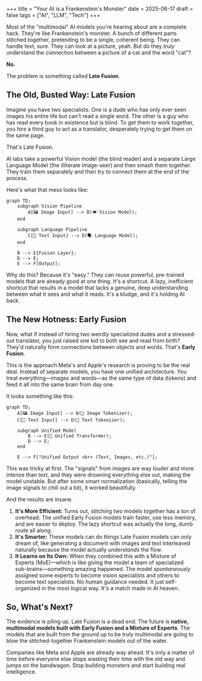+++
title = "Your AI is a Frankenstein's Monster"
date = 2025-06-17
draft = false
tags = ["AI", "LLM", "Tech"]
+++

Most of the "multimodal" AI models you're hearing about are a complete hack. They're like Frankenstein's monster. A bunch of different parts stitched together, pretending to be a single, coherent being. They can handle text, sure. They can look at a picture, yeah. But do they _truly_ understand the connection between a picture of a cat and the word "cat"?

**No.**

The problem is something called **Late Fusion**.

## The Old, Busted Way: Late Fusion

Imagine you have two specialists. One is a dude who has only ever seen images his entire life but can't read a single word. The other is a guy who has read every book in existence but is blind. To get them to work together, you hire a third guy to act as a translator, desperately trying to get them on the same page.

That's Late Fusion.

AI labs take a powerful Vision model (the blind reader) and a separate Large Language Model (the illiterate image-seer) and then smash them together. They train them separately and then try to connect them at the end of the process.

Here's what that mess looks like:

```mermaid
graph TD;
    subgraph Vision Pipeline
        A[🖼️ Image Input] --> B(👁️ Vision Model);
    end

    subgraph Language Pipeline
        C[📝 Text Input] --> D(🗣️ Language Model);
    end

    B --> E{Fusion Layer};
    D --> E;
    E --> F[Output];

```

Why do this? Because it's "easy." They can reuse powerful, pre-trained models that are already good at one thing. It's a shortcut. A lazy, inefficient shortcut that results in a model that lacks a genuine, deep understanding between what it sees and what it reads. It's a kludge, and it's holding AI back.

## The New Hotness: Early Fusion

Now, what if instead of hiring two weirdly specialized dudes and a stressed-out translator, you just raised one kid to both see and read from birth? They'd naturally form connections between objects and words. That's **Early Fusion**.

This is the approach Meta's and Apple's research is proving to be the real deal. Instead of separate models, you have one unified architecture. You treat everything—images and words—as the same type of data (tokens) and feed it all into the same brain from day one.

It looks something like this:

```mermaid
graph TD;
    A[🖼️ Image Input] --> B(🧩 Image Tokenizer);
    C[📝 Text Input] --> D(🧩 Text Tokenizer);

    subgraph Unified Model
        B --> E(🧠 Unified Transformer);
        D --> E;
    end

    E --> F["Unified Output <br> (Text, Images, etc.)"];

```

This was tricky at first. The "signals" from images are way louder and more intense than text, and they were drowning everything else out, making the model unstable. But after some smart normalization (basically, telling the image signals to chill out a bit), it worked beautifully.

And the results are insane.

1.  **It's More Efficient:** Turns out, stitching two models together has a ton of overhead. The unified Early Fusion models train faster, use less memory, and are easier to deploy. The lazy shortcut was actually the long, dumb route all along.
2.  **It's Smarter:** These models can do things Late Fusion models can only dream of, like generating a document with images and text interleaved naturally because the model actually _understands_ the flow.
3.  **It Learns on Its Own:** When they combined this with a Mixture of Experts (MoE)—which is like giving the model a team of specialized sub-brains—something amazing happened. The model _spontaneously_ assigned some experts to become vision specialists and others to become text specialists. No human guidance needed. It just self-organized in the most logical way. It's a match made in AI heaven.

## So, What's Next?

The evidence is piling up. Late Fusion is a dead end. The future is **native, multimodal models built with Early Fusion and a Mixture of Experts**. The models that are built from the ground up to be truly multimodal are going to blow the stitched-together Frankenstein models out of the water.

Companies like Meta and Apple are already way ahead. It's only a matter of time before everyone else stops wasting their time with the old way and jumps on the bandwagon. Stop building monsters and start building real intelligence.
